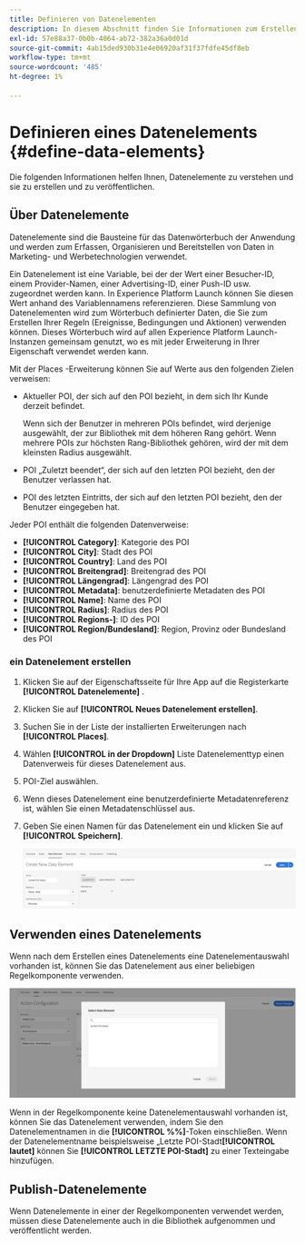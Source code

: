```yaml
---
title: Definieren von Datenelementen
description: In diesem Abschnitt finden Sie Informationen zum Erstellen, Verwenden und Veröffentlichen von Datenelementen in Experience Platform Launch for Places.
exl-id: 57e88a37-0b0b-4064-ab72-382a36a0d01d
source-git-commit: 4ab15ded930b31e4e06920af31f37fdfe45df8eb
workflow-type: tm+mt
source-wordcount: '485'
ht-degree: 1%

---
```


# Definieren eines Datenelements {#define-data-elements}

Die folgenden Informationen helfen Ihnen, Datenelemente zu verstehen und sie zu erstellen und zu veröffentlichen.

## Über Datenelemente

Datenelemente sind die Bausteine für das Datenwörterbuch der Anwendung und werden zum Erfassen, Organisieren und Bereitstellen von Daten in Marketing- und Werbetechnologien verwendet.

Ein Datenelement ist eine Variable, bei der der Wert einer Besucher-ID, einem Provider-Namen, einer Advertising-ID, einer Push-ID usw. zugeordnet werden kann. In Experience Platform Launch können Sie diesen Wert anhand des Variablennamens referenzieren. Diese Sammlung von Datenelementen wird zum Wörterbuch definierter Daten, die Sie zum Erstellen Ihrer Regeln (Ereignisse, Bedingungen und Aktionen) verwenden können. Dieses Wörterbuch wird auf allen Experience Platform Launch-Instanzen gemeinsam genutzt, wo es mit jeder Erweiterung in Ihrer Eigenschaft verwendet werden kann.

Mit der Places -Erweiterung können Sie auf Werte aus den folgenden Zielen verweisen:

* Aktueller POI, der sich auf den POI bezieht, in dem sich Ihr Kunde derzeit befindet.

  Wenn sich der Benutzer in mehreren POIs befindet, wird derjenige ausgewählt, der zur Bibliothek mit dem höheren Rang gehört. Wenn mehrere POIs zur höchsten Rang-Bibliothek gehören, wird der mit dem kleinsten Radius ausgewählt.
* POI „Zuletzt beendet“, der sich auf den letzten POI bezieht, den der Benutzer verlassen hat.
* POI des letzten Eintritts, der sich auf den letzten POI bezieht, den der Benutzer eingegeben hat.

Jeder POI enthält die folgenden Datenverweise:

* **[!UICONTROL Category]**: Kategorie des POI
* **[!UICONTROL City]**: Stadt des POI
* **[!UICONTROL Country]**: Land des POI
* **[!UICONTROL Breitengrad]**: Breitengrad des POI
* **[!UICONTROL Längengrad]**: Längengrad des POI
* **[!UICONTROL Metadata]**: benutzerdefinierte Metadaten des POI
* **[!UICONTROL Name]**: Name des POI
* **[!UICONTROL Radius]**: Radius des POI
* **[!UICONTROL Regions-]**: ID des POI
* **[!UICONTROL Region/Bundesland]**: Region, Provinz oder Bundesland des POI

### ein Datenelement erstellen

1. Klicken Sie auf der Eigenschaftsseite für Ihre App auf die Registerkarte **[!UICONTROL Datenelemente]** .

1. Klicken Sie auf **[!UICONTROL Neues Datenelement erstellen]**.

1. Suchen Sie in der Liste der installierten Erweiterungen nach **[!UICONTROL Places]**.

1. Wählen **[!UICONTROL in der Dropdown]** Liste Datenelementtyp einen Datenverweis für dieses Datenelement aus.

1. POI-Ziel auswählen.

1. Wenn dieses Datenelement eine benutzerdefinierte Metadatenreferenz ist, wählen Sie einen Metadatenschlüssel aus.

1. Geben Sie einen Namen für das Datenelement ein und klicken Sie auf **[!UICONTROL Speichern]**.

   ![Datenelement erstellen](/help/assets/create-de-7-v3.png)


## Verwenden eines Datenelements

Wenn nach dem Erstellen eines Datenelements eine Datenelementauswahl vorhanden ist, können Sie das Datenelement aus einer beliebigen Regelkomponente verwenden.

![Verwenden des Datenelements](/help/assets/use-de-v2.png)

Wenn in der Regelkomponente keine Datenelementauswahl vorhanden ist, können Sie das Datenelement verwenden, indem Sie den Datenelementnamen in die **[!UICONTROL %%]**-Token einschließen.
Wenn der Datenelementname beispielsweise „Letzte POI-Stadt&#x200B;**[!UICONTROL lautet]** können Sie **[!UICONTROL LETZTE POI-Stadt]** zu einer Texteingabe hinzufügen.


## Publish-Datenelemente

Wenn Datenelemente in einer der Regelkomponenten verwendet werden, müssen diese Datenelemente auch in die Bibliothek aufgenommen und veröffentlicht werden.

